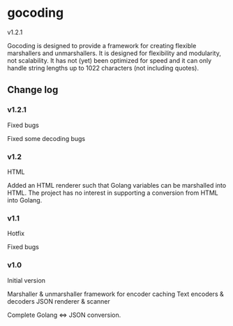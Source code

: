 # gocoding

v1.2.1

Gocoding is designed to provide a framework for creating flexible marshallers
and unmarshallers. It is designed for flexibility and modularity, not
scalability. It has not (yet) been optimized for speed and it can only handle
string lengths up to 1022 characters (not including quotes).

## Change log

### v1.2.1

Fixed bugs

Fixed some decoding bugs

### v1.2

HTML

Added an HTML renderer such that Golang variables can be marshalled into HTML.
The project has no interest in supporting a conversion from HTML into Golang.

### v1.1

Hotfix

Fixed bugs

### v1.0

Initial version

Marshaller & unmarshaller framework for encoder caching
Text encoders & decoders
JSON renderer & scanner

Complete Golang <=> JSON conversion.

